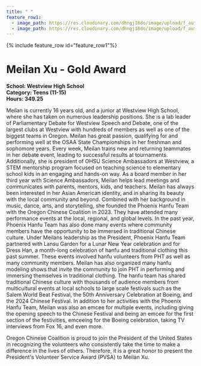 ```yaml
---
title: " "
feature_row1:
  - image_path: https://res.cloudinary.com/dhngj18do/image/upload/f_auto,q_auto/v1/images/pvsa/2024_Xu_Meilan
  - image_path: https://res.cloudinary.com/dhngj18do/image/upload/f_auto,q_auto/v1/images/activities/year_2024
---
```


{% include feature_row id="feature_row1"%}

# Meilan Xu - Gold Award

**School: Westview High School**  
**Category: Teens (11-15)**  
**Hours: 349.25**  

Meilan is currently 16 years old, and a junior at Westview High School, where she has taken on numerous
leadership positions. She is a lab leader of Parliamentary Debate for Westview Speech and Debate, one of
the largest clubs at Westview with hundreds of members as well as one of the biggest teams in Oregon.
Meilan has great passion, qualifying for and performing well at the OSAA State Championships in her
freshman and sophomore years. Every week, Meilan trains new and returning teammates in her debate
event, leading to successful results at tournaments. Additionally, she is president of OHSU Science
Ambassadors at Westview, a STEM mentorship program focused on teaching science to elementary
school kids in an engaging and hands-on way. As a board member in her third year with Science
Ambassadors, Meilan helps lead meetings and communicates with parents, mentors, kids, and teachers.
Meilan has always been interested in her Asian American identity, and in sharing its beauty with the local
community and beyond. Combined with her background in music, dance, arts, and storytelling, she
founded the Phoenix Hanfu Team with the Oregon Chinese Coalition in 2023. They have attended many
performance events at the local, regional, and global levels. In the past year, Phoenix Hanfu Team has
also done many events where community members have the opportunity to be immersed in traditional
Chinese culture. Under Meilans leadership as the President, Phoenix Hanfu Team partnered with Lansu
Garden for a Lunar New Year celebration and for Dress Han, a month-long celebration of hanfu and
traditional clothing this past summer. These events involved hanfu volunteers from PHT as well as many
community members. Meilan has also organized many hanfu modeling shows that invite the community
to join PHT in performing and immersing themselves in traditional clothing. The hanfu team has shared
traditional Chinese culture with thousands of audience members from multicultural events at local schools
to large scale festivals such as the Salem World Beat Festival, the 50th Anniversary Celebration at
Boeing, and the 2024 Chinese Festival. In addition to her activities with the Phoenix Hanfu Team, Meilan
was also an emcee for multiple events, including giving the opening speech to the Chinese Festival and
being an emcee for the first section of the festivities, emceeing for the Boeing celebration, taking TV
interviews from Fox 16, and even more.

Oregon Chinese Coalition is proud to join the President of the United States in recognizing the volunteers who consistently take the time to make a difference in the lives of others. Therefore, it is a great honor to present the President's Volunteer Service Award (PVSA) to Meilan Xu.
